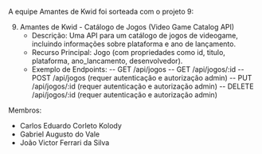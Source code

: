 A equipe Amantes de Kwid foi sorteada com o projeto 9: 

9. Amantes de Kwid - Catálogo de Jogos (Video Game Catalog API)
    - Descrição: Uma API para um catálogo de jogos de videogame, incluindo informações sobre plataforma e ano de lançamento.
    - Recurso Principal: Jogo (com propriedades como id, titulo, plataforma, ano_lancamento, desenvolvedor).
    - Exemplo de Endpoints:
        -- GET /api/jogos
        -- GET /api/jogos/:id
        -- POST /api/jogos (requer autenticação e autorização admin)
        -- PUT /api/jogos/:id (requer autenticação e autorização admin)
        -- DELETE /api/jogos/:id (requer autenticação e autorização admin)

Membros:
- Carlos Eduardo Corleto Kolody
- Gabriel Augusto do Vale
- João Victor Ferrari da Silva

